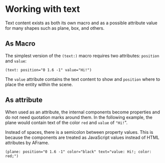 # Working with text

Text content exists as both its own macro and as a possible attribute value for many shapes such as plane, box, and others.

## As Macro

The simplest version of the `(text:)` macro requires two attributes: `position` and `value`:

```twee
(text: position="0 1.6 -1" value="Hi!")
```

The `value` attribute contains the text content to show and `position` where to place the entity within the scene.

## As attribute

When used as an attribute, the internal components become properties and do not need quotation marks around them. In the following example, the plane would contain text of the color `red` and `value` of `"Hi!`".

Instead of spaces, there is a semicolon between property values. This is because the components are treated as JavaScript values instead of HTML attributes by AFrame.

```twee
(plane: position="0 1.6 -1" color="black" text="value: Hi!; color: red;")
```
